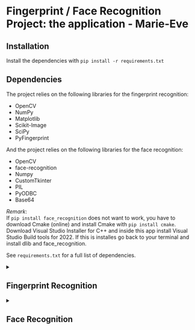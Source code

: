 # Fingerprint / Face Recognition Project: the application - Marie-Eve
## Installation 

Install the dependencies with `pip install -r requirements.txt`

## Dependencies 

The project relies on the following libraries for the fingerprint recognition:
- OpenCV
- NumPy
- Matplotlib
- Scikit-Image
- SciPy
- PyFingerprint

And the project relies on the following libraries for the face recognition: 
- OpenCV
- face-recognition
- Numpy
- CustomTkinter
- PIL
- PyODBC
- Base64

*Remark*: <br>
If `pip install face_recognition` does not want to work, you have to download Cmake (online) and install Cmake with `pip install cmake`. Download Visual Studio Installer for C++ and inside this app install Visual Studio Build tools for 2022. If this is installes go back to your terminal and install dlib and face_recognition.

See `requirements.txt` for a full list of dependencies.
<br>


<details>

<summary><h2>Fingerprint Recognition</h2></summary>

 ### Preprocessing
The [preprocessing.py](./CV/preprocessing.py) script is responsible for preparing fingerprint images for further analysis. It performs several steps to enhance the quality of the fingerprint patterns and extract key features:

- **Contrast Enhancement**
    <br>Uses CLAHE (Contrast Limited Adaptive Histogram Equalization) to improve contrast.
    <br>Applies median blur to remove noise.

- **Gabor Filtering**
    <br>Applies Gabor filters at 45° and 135° angles to enhance fingerprint ridges.

- **Ridge Detection**
    <br>Converts the enhanced image to a binary format using adaptive thresholding.

- **Skeletonization**
    <br>Thins the fingerprint ridges to a single-pixel width for minutiae extraction.

- **Minutiae Detection**
    <br>Crossing number methods is a really simple way to detect ridge endings and ridge bifurcations.
    Then the crossing number algorithm will look at 3x3 pixel blocks:

    if middle pixel is black (represents ridge):
    if pixel on boundary are crossed with the ridge once, then it is a possible ridge ending
    if pixel on boundary are crossed with the ridge three times, then it is a ridge bifurcation

- **Singularity Detection** (To be implemented)
    <br> There is some code you can use from <https://github.com/cuevas1208/fingerprint_recognition/blob/master/utils/poincare.py> but you have to slightly change it because we don't use every argument they give with the funtion.

### Testing

The [test.py](./CV/test.py) script processes multiple fingerprint images in a folder to visualize their preprocessed (thinned) versions. It follows these steps:

- **Batch Processing**
    <br>Iterates over all fingerprint images in the `vingertop_images` folder.
    <br>Loads each image in grayscale.

- **Preprocessing**
    <br>Uses `FingerprintPreprocessor` to enhance and skeletonize the fingerprints.

- **Visualization**
    <br>Displays all preprocessed (thinned) fingerprints in a single figure.
    <br>Helps verify the preprocessing quality before matching.

### Recognition

The [recognition.py](./CV/recognition.py) script is responsible for matching fingerprint images by extracting and comparing minutiae points. It follows these steps:

- **Minutiae Extraction**
    <br>The script loads fingerprint images and extracts minutiae points using the `FingerprintPreprocessor`.

- **Matching Algorithm**
    <br>The `match_minutiae` function calculates the Euclidean distance between minutiae points of two images.
    <br>A threshold-based approach is used to determine if two fingerprints match.

- **Database Comparison**
    <br>The script compares a given fingerprint against all images in a fingerprint database.
    <br>Matches are sorted by similarity score, and the highest match is identified.
    <br>If no match exceeds the threshold (e.g., 95%), the system states that the fingerprint is not in the database.

- **Visualization (Optional)**
    <br>The script can display the extracted minutiae and thinned images for verification.

### Conclusion project
As we approached the end of the base for the fingerprint recognition project, we came against some issues. We concluded that the resolution of the pictures taken by a phone camera needed to be really high to extract enough ridges for the minutiae extraction. We tried a lot of filtering on the images to enhance the ridges but that didn't improve much. What we also concluded is that using flash whilst taking the picture improved the ridge detection.

</details>


<details>

<summary><h2>Face Recognition</h2></summary>
<summary><h3>The application</h3></summary>
For the project I built an interface primary for the face recognition, but also included the fingerprint detection to register attendance. The application is built in python, combining OpenCV, Tkinter (CustomTkinter) and an SQL server database.

**Important features**
- Face recognition: loads saved facial information from the database en compares is with the live webcam image.  
- Fingerprint recognition: there is already a button for this in the interface but no code connected to it. For the full fingerprint recognition see [fingerprint.py](./fingerprint.py).
- Database integration: uses an SQL Server connection to save the attendance of students. For the moment this is only a local database. But with [encode.py](./encode.py) all faces can be encoded in the school server where the real database is.
- Graphic user interface: to register attendances and look at all attendances.
    - Made with different frames. One for the attendance list for the day, one to look up all attendances and one to register a person for that day. 
    - If a person is already registered for that day the application will tell that the person was already registered.

**How it works**
1. The application connects to an SQL database and retrieves known face encodings.
    - If there are no face encodings yet, run the encode script to encode all faces for the recognition.

2. A live webcam feed is started for face registration.

3. Upon successful recognition, presence is automatically stored in the database.

4. Users can manually view the attendance list via the UI.

5. The application provides navigation between different sections:
    - Current presence
    - All registered presences
    - Facial registration
    - (Future) fingerprint registration

### Conclusion project
The face recognition works much better than the fingerprint recognition. Even with a poor webcam quality the application succeeds to extract important features of a face and then compare it with other faces. For the moment you can only use the python script locally and not on the server since we do not have the rights to install dependencies and modules on the server. So if this application would be used in the future on the server database, only a column for the face encodings has to be added to the database server and then the [encode.py](./encode.py) has to be executed. After this the application should be usable in the server environment. 

</details>